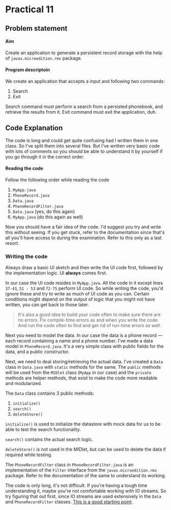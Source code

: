 # Practical 11

## Problem statement

#### Aim
Create an application to generate a persistent record storage with the help of `javax.microedition.rms` package.

#### Program descriptoin

We create an application that accepts a input and following two commands:

1. Search
1. Exit

Search command must perform a search from a persisted phonebook, and retrieve the results from it. Exit command must exit the application, duh.

## Code Explanation

The code is long and could get quite confusing had I written them in one class. So I've split them into several files. But I've written very basic code with lots of comments so you should be able to understand it by yourself if you go through it in the correct order.

#### Reading the code

Follow the following order while reading the code

1. `MyApp.java`
1. `PhoneRecord.java`
1. `Data.java`
1. `PhoneRecordFilter.java`
1. `Data.java` (yes, do this again)
1. `MyApp.java` (do this again as well)

Now you should have a fair idea of the code. I'd suggest you try and write this without seeing. If you get stuck, refer to the documentation since that's all you'll have access to during the examination. Refer to this only as a last resort.

### Writing the code

Always draw a basic UI sketch and then write the UI code first, followed by the implementation logic. UI **always** comes first.

In our case the UI code resides in `MyApp.java`. All the code in it except lines `37-43`, `51 - 53` and `72-75` perform UI code. So while writing the code, you'd ignore these and try to write as much of UI code as you can. Certain conditions might depend on the output of logic that you might not have written, you can get back to those later.

> It's also a good idea to build your code often to make sure there are no errors. Fix compile-time errors as and when you write the code. And run the code often to find and get rid of run-time errors as well.

Next you need to model the data. In our case the data is a phone record &mdash; each record containing a name and a phone number. I've made a data model in `PhoneRecord.java`. It's a very simple class with public fields for the data, and a public constructor.

Next, we need to deal storing/retrieving the actual data. I've created a `Data` class in `Data.java` with `static` methods for the same. The `public` methods will be used from the `MIDlet` class (`MyApp` in our case) and the `private` methods are helper methods, that exist to make the code more readable and modularized.

The `Data` class contains 3 public methods:

1. `initialize()`
1. `search()`
1. `deleteStore()`

`initialize()` is used to initialize the datastore with mock data for us to be able to test the search functionality.

`search()` contains the actual search logic.

`deleteStore()` is not used in the MIDlet, but can be used to delete the data if required while testing.

The `PhoneRecordFilter` class in `PhoneRecordFilter.java` is an implementation of the `Filter` interface from the `javax.microedition.rms` package. Refer to the documentation of the same to understand its working.

The code is only long, it's not difficult. If you're having a tough time understanding it, maybe you're not comfortable working with IO streams. So try figuring that out first, since IO streams are used extensively in the `Data` and `PhoneRecordFilter` classes. [This is a good starting point](https://www.javatpoint.com/java-io).
